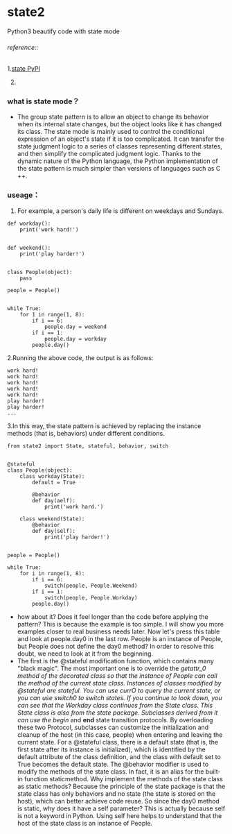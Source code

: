 # state2
Python3 beautify code with state mode
###### reference::
1.[state PyPI](https://pypi.org/project/state/0.1.2dev-r2/#files)

2.

### what is state mode？
* The group state pattern is to allow an object to change its behavior when its internal state changes, but the object looks like it has changed its class. The state mode is mainly used to control the conditional expression of an object's state if it is too complicated. It can transfer the state judgment logic to a series of classes representing different states, and then simplify the complicated judgment logic.
Thanks to the dynamic nature of the Python language, the Python implementation of the state pattern is much simpler than versions of languages such as C ++. 

### useage：
1. For example, a person's daily life is different on weekdays and Sundays.
```
def workday():
    print('work hard!')


def weekend():
    print('play harder!')


class People(object):
    pass

people = People()


while True:
    for 1 in range(1, 8):
        if i == 6:
            people.day = weekend
        if i == 1:
            people.day = workday
        people.day()
```
2.Running the above code, the output is as follows:
```
work hard!
work hard!
work hard!
work hard!
work hard!
play harder!
play harder!
...
```
3.In this way, the state pattern is achieved by replacing the instance methods (that is, behaviors) under different conditions.
```
from state2 import State, stateful, behavior, switch


@stateful
class People(object):
    class workday(State):
        default = True

        @behavior
        def day(aelf):
            print('work hard.')

    class weekend(State):
        @behavior
        def day(self):
            print('play harder!')


people = People()

while True:
    for i in range(1, 8):
        if i == 6:
            switch(people, People.Weekend)
        if i == 1:
            switch(people, People.Workday)
        people.day()
```

* how about it? Does it feel longer than the code before applying the pattern? This is because the example is too simple. I will show you more examples closer to real business needs later. Now let's press this table and look at people.day0 in the last row. People is an instance of People, but People does not define the day0 method? In order to resolve this doubt, we need to look at it from the beginning.
* The first is the @stateful modification function, which contains many "black magic". The most important one is to override the _getattr_0 method of the decorated class so that the instance of People can call the method of the current state class. Instances of classes modified by @stateful are stateful. You can use currO to query the current state, or you can use switch0 to switch states. If you continue to look down, you can see that the Workday class continues from the State class. This State class is also from the state package. Subclasses derived from it can use the begin_ and __end__ state transition protocols. By overloading these two Protocol, subclasses can customize the initialization and cleanup of the host (in this case, people) when entering and leaving the current state. For a @stateful class, there is a default state (that is, the first state after its instance is initialized), which is identified by the default attribute of the class definition, and the class with default set to True becomes the default state. The @behavior modifier is used to modify the methods of the state class. In fact, it is an alias for the built-in function staticmethod. Why implement the methods of the state class as static methods? Because the principle of the state package is that the state class has only behaviors and no state (the state is stored on the host), which can better achieve code reuse. So since the day0 method is static, why does it have a self parameter? This is actually because self is not a keyword in Python. Using self here helps to understand that the host of the state class is an instance of People.
